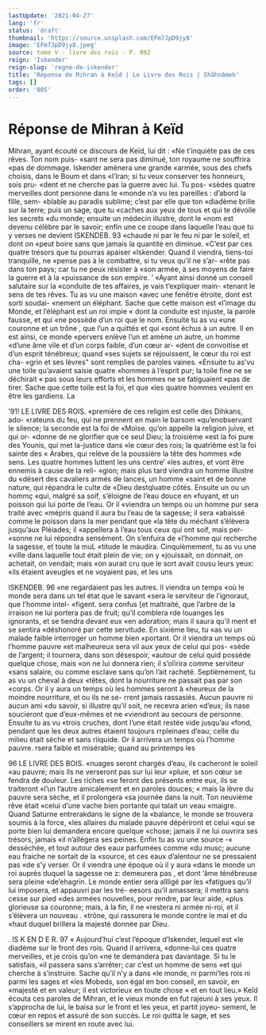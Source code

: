 ```yaml
---
lastUpdate: '2021-04-27'
lang: 'fr'
status: 'draft'
thumbnail: 'https://source.unsplash.com/EFm7JpD9jy8'
image: 'EFm7JpD9jy8.jpeg'
source: tome V - livre des rois - P. 092
reign: 'Iskender'
reign-slug: 'regne-de-iskender'
title: 'Réponse de Mihran à Keïd | Le Livre des Rois | Shâhnâmeh'
tags: []
order: '005'
---
```


<!-- LTeX: language=fr -->

# Réponse de Mihran à Keïd

Mihran, ayant écouté ce discours de Keïd, lui
dit : «Ne t’inquiète pas de ces rêves. Ton nom puis-
«sant ne sera pas diminué, ton royaume ne souffrira «pas de dommage. Iskender amènera une grande «armée, sous des chefs choisis, dans le Boum et dans «l’Iran; si tu veux conserver tes honneurs, sois pru- «dent et ne cherche pas la guerre avec lui. Tu pos-
«sèdes quatre merveilles dont personne dans le «monde n’a vu les pareilles : d’abord la fille, sem- «blable au paradis sublime; c’est par elle que ton «diadème brille sur la terre; puis un sage, que tu «caches aux yeux de tous et qui te dévoile les secrets «du monde; ensuite un médecin illustre, dont le «nom est devenu célèbre par le savoir; enfin une ce coupe dans laquelle l’eau que tu y verses ne devient
ISKENDEB. 93 «chaude ni par le feu ni par le soleil, et dont on
«peut boire sans que jamais la quantité en diminue. «C’est par ces quatre trésors que tu pourras apaiser «Iskender. Quand il viendra, tiens-toi tranquille, ne «pense pas à le combattre, si tu veux qu’il ne s’ar-
«rête pas dans ton pays; car tu ne peux résister à «son armée, à ses moyens de faire la guerre et à la «puissance de son empire.
’ «Ayant ainsi donné un conseil salutaire sur la «conduite de tes affaires, je vais t’expliquer main- «tenant le sens de tes rêves. Tu as vu une maison «avec une fenêtre étroite, dont est sorti soudai- «nement un éléphant. Sache que cette maison est «l’image du Monde, et l’éléphant est un roi impie
« dont la conduite est injuste, la parole fausse, et qui «ne possède d’un roi que le nom. Ensuite tu as vu
«une couronne et un trône , que l’un a quittés et qui
«sont échus à un autre. Il en est ainsi, ce monde «pervers enlève l’un et amène un autre, un homme
«d’une âme vile et d’un corps faible, d’un cœur ar-
«dent de convoitise et d’un esprit ténébreux; quand
«ses sujets se réjouissent, le cœur du roi est cha- «grin et ses lèvres" sont remplies de paroles vaines. «Ensuite tu as’vu une toile qu’avaient saisie quatre «hommes à l’esprit pur; la toile fine ne se déchirait
« pas sous leurs efforts et les hommes ne se fatiguaient
«pas de tirer. Sache que cette toile est la foi, et que «les quatre hommes veulent en être les gardiens. La

’91! LE LIVRE DES ROIS.
«première de ces religim est celle des Dihkans, ado- «rateuns du feu, qui ne prennent en main le barsom «qu’enobservant le silence; la seconde est la foi de «Moïse. qu’on appelle la religion juive, et qui or- «donne de ne glorifier que ce seul Dieu; la troisième «est la foi pure des Younis, qui met la-justice dans «le cœur des rois; la quatrième est la foi sainte des
« Arabes, qui relève de la poussière la tête des hommes «de sens. Les quatre hommes luttent les uns centre’ «les autres, et vont être ennemis à cause de la reli- «gion; mais plus tard viendra un homme illustre du «désert des cavaliers armés de lances, un homme «saint et de bonne nature, qui répandra le culte de «Dieu destqluatre côtés. Ensuite un ou un hommç
«qui, malgré sa soif, s’éloigne de l’eau douce en
«fuyant, et un poisson qui lui porte de l’eau. Or il «viendra un temps ou un homme pur sera traité avec «mépris quand il aura bu l’eau de la sagesse; il sera «abaissé comme le poisson dans la mer pendant que «la tète du méchant s’élèvera jusqu’aux Pléiades; il
«appellera à l’eau tous ceux qui ont soif, mais per- «sonne ne lui répondra sensément. On s’enfuira de «l’homme qui recherche la sagesse, et toute la muL «titude le maudira. Cinquièmement, tu as vu une «ville dans laquelle tout était plein de vie; on y «jouissait, on donnait, on achetait, on vendait; mais
«on aurait cru que le sort avait cousu leurs yeux: «ils étaient aveugles et ne voyaient pas, et les uns

lSKENDEB. 96 «ne regardaient pas les autres. ll viendra un temps
«où le monde sera dans un tel état que le savant «sera le serviteur de l’ignoraut, que l’homme intel- «figent. sera confus [et maltraité, que l’arbre de la
irraison ne lui portera pas de fruit; qu’il comblera rde louanges les ignorants, et se tiendra devant eux «en adoration; mais il saura qu’il ment et se sentira «déshonoré par cette servitude. En sixième lieu, tu
«as vu un malade faible interroger un homme bien «portant. Or il viendra un temps où l’homme pauvre
«et malheureux sera vil aux yeux de celui qui pos- «sède de l’argent; il tournera, dans son désespoir,
«autour de celui quid possède quelque chose, mais «on ne lui donnera rien; il s’olïrira comme serviteur «sans salaire, ou comme esclave sans qu’on l’ait racheté. Septièmement, tu as vu un cheval à deux «têtes, dont la nourriture ne passait pas par son «corps. Or il y aura un temps où les hommes seront à «heureux de la moindre nourriture, et ou ils ne se- rrent jamais rassasiés. Aucun pauvre ni aucun ami «du savoir, si illustre qu’il soit, ne recevra arien «d’eux; ils nase soucieront que d’eux-mêmes et ne «viendront au secours de personne. Ensuite tu as vu «trois cruches, dont l’une était restée vide jusqu’au
«fond, pendant que les deux autres étaient toujours rrpleinaes d’eau; celle du milieu était sèche et sans riiquide. Or il arrivera un temps où l’homme pauvre. rsera faible et misérable; quand au printemps les

96 LE LIVRE DES BOIS. «nuages seront chargés d’eau, ils cacheront le soleil
«au pauvre; mais ils ne verseront pas sur lui leur «pluie, et son cœur se fendra de douleur. Les riches «se feront des présents entre eux, ils se traiteront «l’un l’autre amicalement et en paroles douces;
« mais la lèvre du pauvre sera sèche, et il prolongera «sa journée dans la nuit. Ton neuvième rêve était
«celui d’une vache bien portante qui talait un veau «maigre. Quand Saturne entrerakdans le signe de la «balance, le monde se trouvera soumis à la force, «les allaires du malade pauvre dépériront et celui «qui se porte bien lui demandera encore quelque «chose; jamais il ne lui ouvrira ses trésors, jamais «il n’allégera ses peines. Enfin tu as vu une source
-« desséchée, et tout autour des eaux parfumées comme
«du musc; aucune eau fraiche ne sortait de la «source, et ces eaux d’alentour ne se pressaient pas «de s’y verser. Or il viendra une époque où il y aura «dans le monde un roi auprès duquel la sagesse ne z: demeurera pas , et dont ’âme ténébreuse sera pleine «de’ehagrin. Le monde entier sera allligé par les «fatigues qu’il lui imposera, et appauvri par les tré- eesors qu’il amassera; il mettra sans cesse sur pied «des armées nouvelles, pour rendre, par leur aide, «plus glorieuse sa couronne; mais, à la fin, il ne «restera ni armée ni-roi, et il s’élèvera un nouveau
. «trône, qui rassurera le monde contre le mal et du «haut duquel brillera la majesté donnée par Dieu.

. lS K EN D E R. 97 « Aujourd’hui c’est l’époque d’lskender, lequel est
«le diadème sur le front des rois. Quand il arrivera, «donne-lui ces quatre merveilles, et je crois qu’on «ne te demandera pas davantage. Si tu le satisfais, «il passera sans s’arrêter; car c’est un homme de sens
«et qui cherche à s’instruire. Sache qu’il n’y a dans
«le monde, ni parmi’les rois ni parmi les sages et «les Mobeds, son égal en bon conseil, en savoir, en «majesté et en valeur; il est victorieux en toute chose « et en tout lieu.»
Keîd écouta ces paroles de Mihran, et le vieux monde en fut rajeuni à ses yeux. Il s’approcha de
lui, le baisa sur le front et les yeux, et partit joyeu- sement, le cœur en repos et assuré de son succès. Le
roi quitta le sage, et ses conseillers se mirent en route avec lui.
